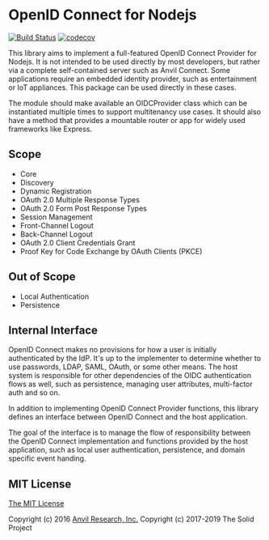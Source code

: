 # OpenID Connect for Nodejs

[![Build Status](https://travis-ci.org/solid/oidc-op.svg?branch=master)](https://travis-ci.org/solid/oidc-op)
[![codecov](https://codecov.io/gh/solid/oidc-op/branch/master/graph/badge.svg)](https://codecov.io/gh/solid/oidc-op)


This library aims to implement a full-featured OpenID Connect Provider for
Nodejs. It is not intended to be used directly by most developers, but rather
via a complete self-contained server such as Anvil Connect. Some applications
require an embedded identity provider, such as entertainment or IoT appliances.
This package can be used directly in these cases.

The module should make available an OIDCProvider class which can be
instantiated multiple times to support multitenancy use cases. It should also
have a method that provides a mountable router or app for widely used frameworks
like Express.

## Scope

- Core
- Discovery
- Dynamic Registration
- OAuth 2.0 Multiple Response Types
- OAuth 2.0 Form Post Response Types
- Session Management
- Front-Channel Logout
- Back-Channel Logout
- OAuth 2.0 Client Credentials Grant
- Proof Key for Code Exchange by OAuth Clients (PKCE)

## Out of Scope

- Local Authentication
- Persistence

## Internal Interface

OpenID Connect makes no provisions for how a user is initially authenticated
by the IdP. It's up to the implementer to determine whether to use passwords,
LDAP, SAML, OAuth, or some other means. The host system is responsible for
other dependencies of the OIDC authentication flows as well, such as
persistence, managing user attributes, multi-factor auth and so on.

In addition to implementing OpenID Connect Provider functions, this library
defines an interface between OpenID Connect and the host application.

The goal of the interface is to manage the flow of responsibility between the
OpenID Connect implementation and functions provided by the host application,
such as local user authentication, persistence, and domain specific event
handing.

## MIT License

[The MIT License](LICENSE.md)

Copyright (c) 2016 [Anvil Research, Inc.](http://anvil.io)
Copyright (c) 2017-2019 The Solid Project

